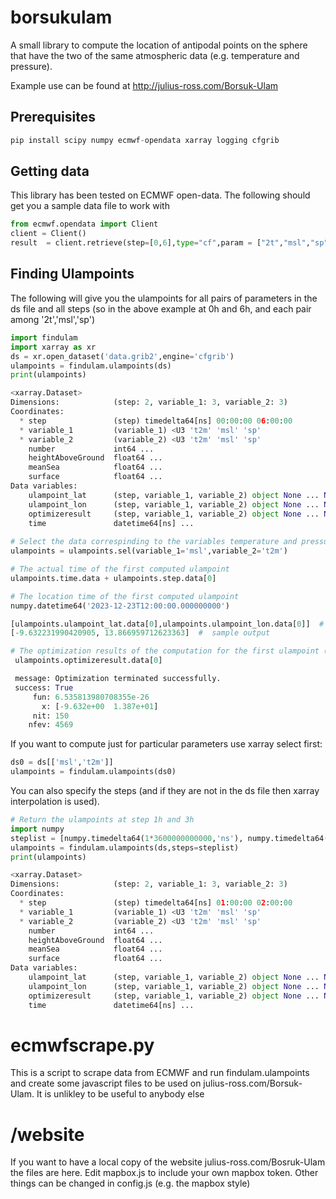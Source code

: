 # borsukulam

A small library to compute the location of antipodal points on the sphere that have the two of the same atmospheric data (e.g. temperature and pressure).

Example use can be found at http://julius-ross.com/Borsuk-Ulam

## Prerequisites

```python
pip install scipy numpy ecmwf-opendata xarray logging cfgrib
```

## Getting data

This library has been tested on ECMWF open-data.   The following should get you a sample data file to work with

```python
from ecmwf.opendata import Client
client = Client()
result  = client.retrieve(step=[0,6],type="cf",param = ["2t","msl","sp"],target="data.grib2")

```

## Finding Ulampoints

The following will give you the ulampoints for all pairs of parameters in the ds file and all steps (so in the above example at 0h and 6h, and each pair among '2t','msl','sp')

```python
import findulam
import xarray as xr
ds = xr.open_dataset('data.grib2',engine='cfgrib')
ulampoints = findulam.ulampoints(ds)
print(ulampoints)

<xarray.Dataset>
Dimensions:            (step: 2, variable_1: 3, variable_2: 3)
Coordinates:
  * step               (step) timedelta64[ns] 00:00:00 06:00:00
  * variable_1         (variable_1) <U3 't2m' 'msl' 'sp'
  * variable_2         (variable_2) <U3 't2m' 'msl' 'sp'
    number             int64 ...
    heightAboveGround  float64 ...
    meanSea            float64 ...
    surface            float64 ...
Data variables:
    ulampoint_lat      (step, variable_1, variable_2) object None ... None
    ulampoint_lon      (step, variable_1, variable_2) object None ... None
    optimizeresult     (step, variable_1, variable_2) object None ... None
    time               datetime64[ns] ...
    
# Select the data correspinding to the variables temperature and pressure
ulampoints = ulampoints.sel(variable_1='msl',variable_2='t2m')

# The actual time of the first computed ulampoint
ulampoints.time.data + ulampoints.step.data[0]

# The location time of the first computed ulampoint
numpy.datetime64('2023-12-23T12:00:00.000000000')

[ulampoints.ulampoint_lat.data[0],ulampoints.ulampoint_lon.data[0]]  # sample output; will be None if numerical method is not succesful within tolerance
[-9.632231990420905, 13.866959712623363]  #  sample output

# The optimization results of the computation for the first ulampoint (sample output)
 ulampoints.optimizeresult.data[0]

 message: Optimization terminated successfully.
 success: True
     fun: 6.535813980708355e-26
       x: [-9.632e+00  1.387e+01]
     nit: 150
    nfev: 4569


```

If you want to compute just for particular parameters use xarray select first:

```python
ds0 = ds[['msl','t2m']]
ulampoints = findulam.ulampoints(ds0)
```

You can also specify the steps (and if they are not in the ds file then xarray interpolation is used).  

```python
# Return the ulampoints at step 1h and 3h
import numpy
steplist = [numpy.timedelta64(1*3600000000000,'ns'), numpy.timedelta64(2*3600000000000,'ns')]
ulampoints = findulam.ulampoints(ds,steps=steplist)
print(ulampoints)

<xarray.Dataset>
Dimensions:            (step: 2, variable_1: 3, variable_2: 3)
Coordinates:
  * step               (step) timedelta64[ns] 01:00:00 02:00:00
  * variable_1         (variable_1) <U3 't2m' 'msl' 'sp'
  * variable_2         (variable_2) <U3 't2m' 'msl' 'sp'
    number             int64 ...
    heightAboveGround  float64 ...
    meanSea            float64 ...
    surface            float64 ...
Data variables:
    ulampoint_lat      (step, variable_1, variable_2) object None ... None
    ulampoint_lon      (step, variable_1, variable_2) object None ... None
    optimizeresult     (step, variable_1, variable_2) object None ... None
    time               datetime64[ns] ...

```

# ecmwfscrape.py

This is a script to scrape data from ECMWF and run findulam.ulampoints and create some javascript files to be used on julius-ross.com/Borsuk-Ulam.  It is unlikley to be useful to anybody else

# /website

If you want to have a local copy of the website julius-ross.com/Bosruk-Ulam the files are here.  Edit mapbox.js to include your own mapbox token.  Other things can be changed in config.js (e.g. the mapbox style)